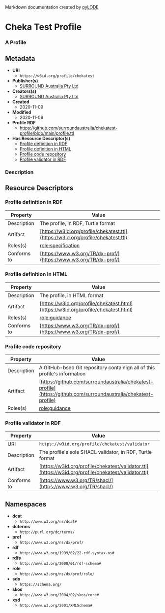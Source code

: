 Markdown documentation created by [pyLODE](http://github.com/rdflib/pyLODE) 

# Cheka Test Profile
### A Profile

## Metadata
* **URI**
  * `https://w3id.org/profile/chekatest`
* **Publisher(s)**
  * [SURROUND Australia Pty Ltd](https://surroundaustralia.com)
* **Creators(s)**
  * [SURROUND Australia Pty Ltd](https://surroundaustralia.com)
* **Created**
  * 2020-11-09
* **Modified**
  * 2020-11-09
* **Profile RDF**
  * https://github.com/surroundaustralia/chekatest-profile/blob/main/profile.ttl
* **Has Resource Descriptor(s)**
  * [Profile definition in RDF](#profile-definition-in-rdf)
  * [Profile definition in HTML](#profile-definition-in-html)
  * [Profile code repository](#profile-code-repository)
  * [Profile validator in RDF](#profile-validator-in-rdf)
### Description



## Resource Descriptors

### Profile definition in RDF
Property | Value
--- | ---
Description | The profile, in RDF, Turtle format
Artifact | [https://w3id.org/profile/chekatest.ttl](https://w3id.org/profile/chekatest.ttl)
Roles(s) |[role:specification](http://www.w3.org/ns/dx/prof/role/specification) <br />
Conforms to |[https://www.w3.org/TR/dx-prof/](https://www.w3.org/TR/dx-prof/) <br />

### Profile definition in HTML
Property | Value
--- | ---
Description | The profile, in HTML format
Artifact | [https://w3id.org/profile/chekatest.html](https://w3id.org/profile/chekatest.html)
Roles(s) |[role:guidance](http://www.w3.org/ns/dx/prof/role/guidance) <br />
Conforms to |[https://www.w3.org/TR/dx-prof/](https://www.w3.org/TR/dx-prof/) <br />

### Profile code repository
Property | Value
--- | ---
Description | A GitHub-bsed Git repository containign all of this profile's information
Artifact | [https://github.com/surroundaustralia/chekatest-profile](https://github.com/surroundaustralia/chekatest-profile)
Roles(s) |[role:guidance](http://www.w3.org/ns/dx/prof/role/guidance) <br />

### Profile validator in RDF
Property | Value
--- | ---
URI | `https://w3id.org/profile/chekatest/validator`
Description | The profile's sole SHACL validator, in RDF, Turtle format
Artifact | [https://w3id.org/profile/chekatest/validator.ttl](https://w3id.org/profile/chekatest/validator.ttl)
Conforms to |[https://www.w3.org/TR/shacl/](https://www.w3.org/TR/shacl/) <br />



## Namespaces
* **dcat**
  * `http://www.w3.org/ns/dcat#`
* **dcterms**
  * `http://purl.org/dc/terms/`
* **prof**
  * `http://www.w3.org/ns/dx/prof/`
* **rdf**
  * `http://www.w3.org/1999/02/22-rdf-syntax-ns#`
* **rdfs**
  * `http://www.w3.org/2000/01/rdf-schema#`
* **role**
  * `http://www.w3.org/ns/dx/prof/role/`
* **sdo**
  * `https://schema.org/`
* **skos**
  * `http://www.w3.org/2004/02/skos/core#`
* **xsd**
  * `http://www.w3.org/2001/XMLSchema#`
